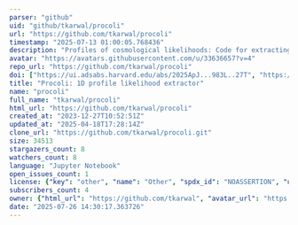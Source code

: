 ```yaml
---
parser: "github"
uid: "github/tkarwal/procoli"
url: "https://github.com/tkarwal/procoli"
timestamp: "2025-07-13 01:00:05.768436"
description: "Profiles of cosmological likelihoods: Code for extracting the 1D profile likelihood of a parameter using MontePython "
avatar: "https://avatars.githubusercontent.com/u/33636657?v=4"
repo_url: "https://github.com/tkarwal/procoli"
doi: ["https://ui.adsabs.harvard.edu/abs/2025ApJ...983L..27T", "https://ui.adsabs.harvard.edu/abs/2024arXiv240114225K", "https://ui.adsabs.harvard.edu/abs/2025ascl.soft06025K/abstract"]
title: "Procoli: 1D profile likelihood extractor"
name: "procoli"
full_name: "tkarwal/procoli"
html_url: "https://github.com/tkarwal/procoli"
created_at: "2023-12-27T10:52:51Z"
updated_at: "2025-04-18T17:28:14Z"
clone_url: "https://github.com/tkarwal/procoli.git"
size: 34513
stargazers_count: 8
watchers_count: 8
language: "Jupyter Notebook"
open_issues_count: 1
license: {"key": "other", "name": "Other", "spdx_id": "NOASSERTION", "url": null, "node_id": "MDc6TGljZW5zZTA="}
subscribers_count: 4
owner: {"html_url": "https://github.com/tkarwal", "avatar_url": "https://avatars.githubusercontent.com/u/33636657?v=4", "login": "tkarwal", "type": "User"}
date: "2025-07-26 14:30:17.363726"
---
```

